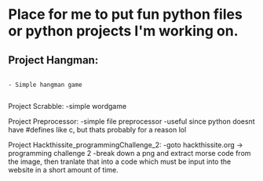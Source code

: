 # Place for me to put fun python files or python projects I'm working on. #

## Project Hangman: ##
~~~

- Simple hangman game
  
~~~
  
Project Scrabble:
  -simple wordgame
  
  
Project Preprocessor:
  -simple file preprocessor
  -useful since python doesnt have #defines like c, but thats probably for a reason lol

Project Hackthissite_programmingChallenge_2:
  -goto hackthissite.org -> programming challenge 2
  -break down a png and extract morse code from the image, then tranlate that into a code which must be input
    into the website in a short amount of time.

